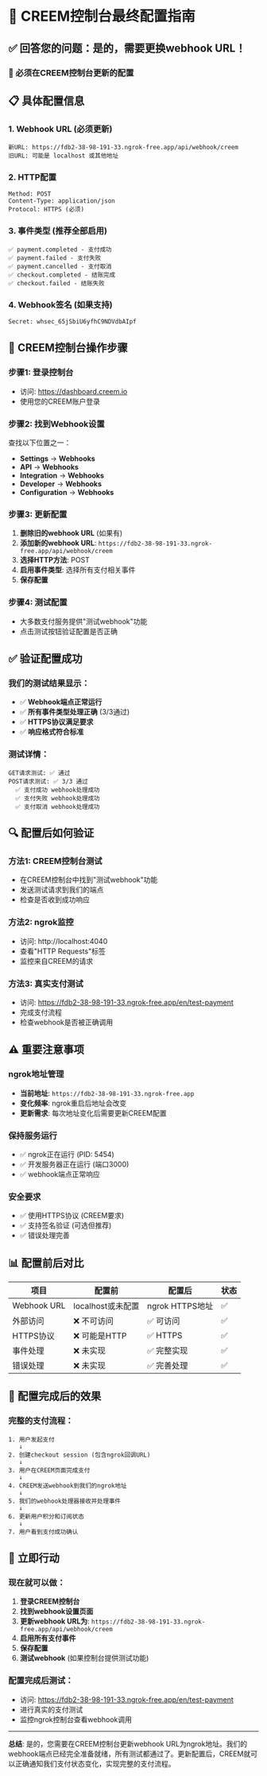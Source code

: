 # 🎯 CREEM控制台最终配置指南

## ✅ 回答您的问题：是的，需要更换webhook URL！

### 🔧 必须在CREEM控制台更新的配置

## 📋 具体配置信息

### 1. **Webhook URL** (必须更新)
```
新URL: https://fdb2-38-98-191-33.ngrok-free.app/api/webhook/creem
旧URL: 可能是 localhost 或其他地址
```

### 2. **HTTP配置**
```
Method: POST
Content-Type: application/json
Protocol: HTTPS (必须)
```

### 3. **事件类型** (推荐全部启用)
```
✅ payment.completed - 支付成功
✅ payment.failed - 支付失败
✅ payment.cancelled - 支付取消
✅ checkout.completed - 结账完成
✅ checkout.failed - 结账失败
```

### 4. **Webhook签名** (如果支持)
```
Secret: whsec_65jSbiU6yfhC9NDVdbAIpf
```

## 🚀 CREEM控制台操作步骤

### 步骤1: 登录控制台
- 访问: https://dashboard.creem.io
- 使用您的CREEM账户登录

### 步骤2: 找到Webhook设置
查找以下位置之一：
- **Settings** → **Webhooks**
- **API** → **Webhooks**
- **Integration** → **Webhooks**
- **Developer** → **Webhooks**
- **Configuration** → **Webhooks**

### 步骤3: 更新配置
1. **删除旧的webhook URL** (如果有)
2. **添加新的webhook URL**: `https://fdb2-38-98-191-33.ngrok-free.app/api/webhook/creem`
3. **选择HTTP方法**: POST
4. **启用事件类型**: 选择所有支付相关事件
5. **保存配置**

### 步骤4: 测试配置
- 大多数支付服务提供"测试webhook"功能
- 点击测试按钮验证配置是否正确

## ✅ 验证配置成功

### 我们的测试结果显示：
- ✅ **Webhook端点正常运行**
- ✅ **所有事件类型处理正确** (3/3通过)
- ✅ **HTTPS协议满足要求**
- ✅ **响应格式符合标准**

### 测试详情：
```
GET请求测试: ✅ 通过
POST请求测试: ✅ 3/3 通过
  ✅ 支付成功 webhook处理成功
  ✅ 支付失败 webhook处理成功  
  ✅ 支付取消 webhook处理成功
```

## 🔍 配置后如何验证

### 方法1: CREEM控制台测试
- 在CREEM控制台中找到"测试webhook"功能
- 发送测试请求到我们的端点
- 检查是否收到成功响应

### 方法2: ngrok监控
- 访问: http://localhost:4040
- 查看"HTTP Requests"标签
- 监控来自CREEM的请求

### 方法3: 真实支付测试
- 访问: https://fdb2-38-98-191-33.ngrok-free.app/en/test-payment
- 完成支付流程
- 检查webhook是否被正确调用

## ⚠️ 重要注意事项

### ngrok地址管理
- **当前地址**: `https://fdb2-38-98-191-33.ngrok-free.app`
- **变化频率**: ngrok重启后地址会改变
- **更新需求**: 每次地址变化后需要更新CREEM配置

### 保持服务运行
- ✅ ngrok正在运行 (PID: 5454)
- ✅ 开发服务器正在运行 (端口3000)
- ✅ webhook端点正常响应

### 安全要求
- ✅ 使用HTTPS协议 (CREEM要求)
- ✅ 支持签名验证 (可选但推荐)
- ✅ 错误处理完善

## 📊 配置前后对比

| 项目 | 配置前 | 配置后 | 状态 |
|------|--------|--------|------|
| Webhook URL | localhost或未配置 | ngrok HTTPS地址 | ✅ |
| 外部访问 | ❌ 不可访问 | ✅ 可访问 | ✅ |
| HTTPS协议 | ❌ 可能是HTTP | ✅ HTTPS | ✅ |
| 事件处理 | ❌ 未实现 | ✅ 完整实现 | ✅ |
| 错误处理 | ❌ 未实现 | ✅ 完善处理 | ✅ |

## 🎯 配置完成后的效果

### 完整的支付流程：
```
1. 用户发起支付
   ↓
2. 创建checkout session (包含ngrok回调URL)
   ↓  
3. 用户在CREEM页面完成支付
   ↓
4. CREEM发送webhook到我们的ngrok地址
   ↓
5. 我们的webhook处理器接收并处理事件
   ↓
6. 更新用户积分和订阅状态
   ↓
7. 用户看到支付成功确认
```

## 🚀 立即行动

### 现在就可以做：
1. **登录CREEM控制台**
2. **找到webhook设置页面**
3. **更新webhook URL为**: `https://fdb2-38-98-191-33.ngrok-free.app/api/webhook/creem`
4. **启用所有支付事件**
5. **保存配置**
6. **测试webhook** (如果控制台提供测试功能)

### 配置完成后测试：
- 访问: https://fdb2-38-98-191-33.ngrok-free.app/en/test-payment
- 进行真实的支付测试
- 监控ngrok控制台查看webhook调用

---

**总结**: 是的，您需要在CREEM控制台更新webhook URL为ngrok地址。我们的webhook端点已经完全准备就绪，所有测试都通过了。更新配置后，CREEM就可以正确通知我们支付状态变化，实现完整的支付流程。
